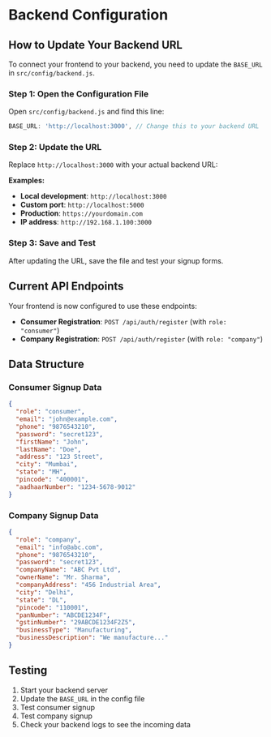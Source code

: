 # Backend Configuration

## How to Update Your Backend URL

To connect your frontend to your backend, you need to update the `BASE_URL` in `src/config/backend.js`.

### Step 1: Open the Configuration File
Open `src/config/backend.js` and find this line:

```javascript
BASE_URL: 'http://localhost:3000', // Change this to your backend URL
```

### Step 2: Update the URL
Replace `http://localhost:3000` with your actual backend URL:

**Examples:**
- **Local development**: `http://localhost:3000`
- **Custom port**: `http://localhost:5000`
- **Production**: `https://yourdomain.com`
- **IP address**: `http://192.168.1.100:3000`

### Step 3: Save and Test
After updating the URL, save the file and test your signup forms.

## Current API Endpoints

Your frontend is now configured to use these endpoints:

- **Consumer Registration**: `POST /api/auth/register` (with `role: "consumer"`)
- **Company Registration**: `POST /api/auth/register` (with `role: "company"`)

## Data Structure

### Consumer Signup Data
```json
{
  "role": "consumer",
  "email": "john@example.com",
  "phone": "9876543210",
  "password": "secret123",
  "firstName": "John",
  "lastName": "Doe",
  "address": "123 Street",
  "city": "Mumbai",
  "state": "MH",
  "pincode": "400001",
  "aadhaarNumber": "1234-5678-9012"
}
```

### Company Signup Data
```json
{
  "role": "company",
  "email": "info@abc.com",
  "phone": "9876543210",
  "password": "secret123",
  "companyName": "ABC Pvt Ltd",
  "ownerName": "Mr. Sharma",
  "companyAddress": "456 Industrial Area",
  "city": "Delhi",
  "state": "DL",
  "pincode": "110001",
  "panNumber": "ABCDE1234F",
  "gstinNumber": "29ABCDE1234F2Z5",
  "businessType": "Manufacturing",
  "businessDescription": "We manufacture..."
}
```

## Testing

1. Start your backend server
2. Update the `BASE_URL` in the config file
3. Test consumer signup
4. Test company signup
5. Check your backend logs to see the incoming data
